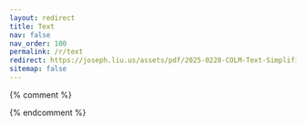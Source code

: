 ```yaml
---
layout: redirect
title: Text  
nav: false
nav_order: 100
permalink: /r/text
redirect: https://joseph.liu.us/assets/pdf/2025-0228-COLM-Text-Simplification.pdf
sitemap: false
---
```


{% comment %}
<!--
Redirect link from CV to the right place.
-->
{% endcomment %}
